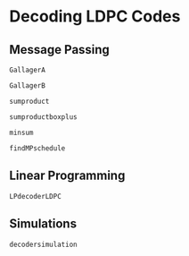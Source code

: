 # Decoding LDPC Codes

## Message Passing
```@docs
GallagerA
```

```@docs
GallagerB
```

```@docs
sumproduct
```

```@docs
sumproductboxplus
```

```@docs
minsum
```

```@docs
findMPschedule
```

## Linear Programming

```@docs
LPdecoderLDPC
```

## Simulations

```@docs
decodersimulation
```
